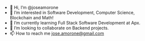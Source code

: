 - 👋 Hi, I’m @joseamorone
- 👀 I’m interested in Software Development, Computer Science, Blockchain and Math!
- 🌱 I’m currently learning Full Stack Software Development at Apx.
- 💞️ I’m looking to collaborate on Backend projects.
- 📫 How to reach me jose.amorone@gmail.com

<!---
joseamorone/joseamorone is a ✨ special ✨ repository because its `README.md` (this file) appears on your GitHub profile.
You can click the Preview link to take a look at your changes.
--->
